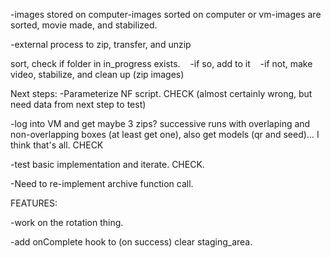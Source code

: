 -images stored on computer-images sorted on computer or vm-images are sorted, movie made, and stabilized.

-external process to zip, transfer, and unzip

sort, check if folder in in_progress exists.   
  -if so, add to it   
  -if not, make video, stabilize, and clean up (zip images)


Next steps:
-Parameterize NF script. CHECK (almost certainly wrong, but need data from next step to test)

-log into VM and get maybe 3 zips? successive runs with overlaping and non-overlapping boxes (at least get one), also get models (qr and seed)... I think that's all. CHECK

-test basic implementation and iterate. CHECK.

-Need to re-implement archive function call.

FEATURES:

-work on the rotation thing.

-add onComplete hook to (on success) clear staging_area.
